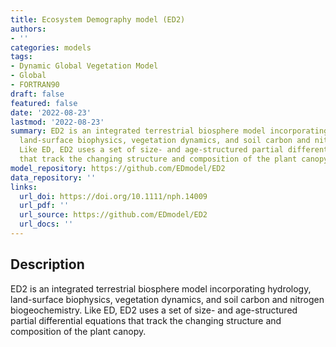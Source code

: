 ```yaml
---
title: Ecosystem Demography model (ED2)
authors:
- ''
categories: models
tags:
- Dynamic Global Vegetation Model
- Global
- FORTRAN90
draft: false
featured: false
date: '2022-08-23'
lastmod: '2022-08-23'
summary: ED2 is an integrated terrestrial biosphere model incorporating hydrology,
  land-surface biophysics, vegetation dynamics, and soil carbon and nitrogen biogeochemistry.
  Like ED, ED2 uses a set of size- and age-structured partial differential equations
  that track the changing structure and composition of the plant canopy.
model_repository: https://github.com/EDmodel/ED2
data_repository: ''
links:
  url_doi: https://doi.org/10.1111/nph.14009
  url_pdf: ''
  url_source: https://github.com/EDmodel/ED2
  url_docs: ''
---
```


## Description

ED2 is an integrated terrestrial biosphere model incorporating hydrology, land-surface biophysics, vegetation dynamics, and soil carbon and nitrogen biogeochemistry. Like ED, ED2 uses a set of size- and age-structured partial differential equations that track the changing structure and composition of the plant canopy.

